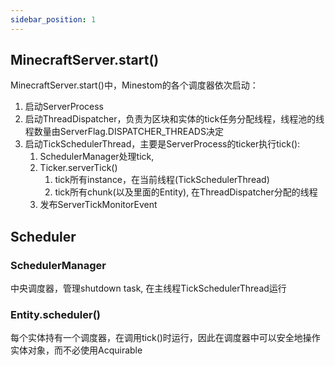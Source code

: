 ```yaml
---
sidebar_position: 1
---
```


## MinecraftServer.start()
MinecraftServer.start()中，Minestom的各个调度器依次启动：
1. 启动ServerProcess
2. 启动ThreadDispatcher，负责为区块和实体的tick任务分配线程，线程池的线程数量由ServerFlag.DISPATCHER_THREADS决定
3. 启动TickSchedulerThread，主要是ServerProcess的ticker执行tick():
    1. SchedulerManager处理tick,
    2. Ticker.serverTick()
        1. tick所有instance，在当前线程(TickSchedulerThread)
        2. tick所有chunk(以及里面的Entity), 在ThreadDispatcher分配的线程
    3. 发布ServerTickMonitorEvent
## Scheduler
### SchedulerManager
中央调度器，管理shutdown task, 在主线程TickSchedulerThread运行
### Entity.scheduler()
每个实体持有一个调度器，在调用tick()时运行，因此在调度器中可以安全地操作实体对象，而不必使用Acquirable